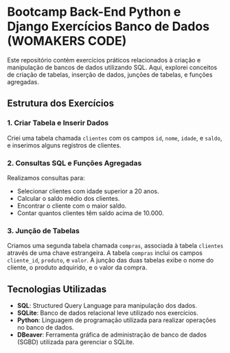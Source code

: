 # Bootcamp Back-End Python e Django Exercícios Banco de Dados (WOMAKERS CODE)

Este repositório contém exercícios práticos relacionados à criação e manipulação de bancos de dados utilizando SQL. Aqui, explorei conceitos de criação de tabelas, inserção de dados, junções de tabelas, e funções agregadas.

## Estrutura dos Exercícios

### 1. Criar Tabela e Inserir Dados
Criei uma tabela chamada `clientes` com os campos `id`, `nome`, `idade`, e `saldo`, e inserimos alguns registros de clientes.

### 2. Consultas SQL e Funções Agregadas
Realizamos consultas para:
- Selecionar clientes com idade superior a 20 anos.
- Calcular o saldo médio dos clientes.
- Encontrar o cliente com o maior saldo.
- Contar quantos clientes têm saldo acima de 10.000.

### 3. Junção de Tabelas
Criamos uma segunda tabela chamada `compras`, associada à tabela `clientes` através de uma chave estrangeira. A tabela `compras` inclui os campos `cliente_id`, `produto`, e `valor`. A junção das duas tabelas exibe o nome do cliente, o produto adquirido, e o valor da compra.

## Tecnologias Utilizadas

- **SQL**: Structured Query Language para manipulação dos dados.
- **SQLite**: Banco de dados relacional leve utilizado nos exercícios.
- **Python**: Linguagem de programação utilizada para realizar operações no banco de dados.
- **DBeaver**: Ferramenta gráfica de administração de banco de dados (SGBD) utilizada para gerenciar o SQLite.


